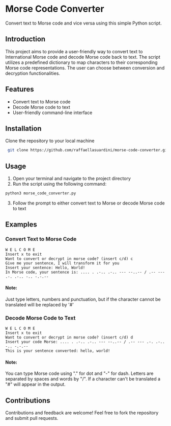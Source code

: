 # Morse Code Converter

Convert text to Morse code and vice versa using this simple Python script.

## Introduction 
This project aims to provide a user-friendly way to convert text to International Morse code and decode Morse code back to text.
The script utilizes a predefined dictionary to map characters to their corresponding Morse code representations. The user can choose between conversion and decryption functionalities.

## Features
+ Convert text to Morse code
+ Decode Morse code to text
+ User-friendly command-line interface

 ## Installation
Clone the repository to your local machine
```bash 
 git clone https://github.com/raffaellasuardini/morse-code-converter.git 
 ```
## Usage
1. Open your terminal and navigate to the project directory
2. Run the script using the following command:
```bash
python3 morse_code_converter.py
```
3. Follow the prompt to either convert text to Morse or decode Morse code to text

## Examples
### Convert Text to Morse Code
```
W E L C O M E
Insert x to exit
Want to convert or decrypt in morse code? (insert c/d) c
Give me your sentence, I will transform it for you
Insert your sentence: Hello, World!
In Morse code, your sentence is: .... . .-.. .-.. --- --..-- / .-- --- .-. .-.. -.. -.-.-- 
```
#### Note:
Just type letters, numbers and punctuation, 
but if the character cannot be translated will be replaced by '#'

### Decode Morse Code to Text
```
W E L C O M E
Insert x to exit
Want to convert or decrypt in morse code? (insert c/d) d
Insert your code Morse: .... . .-.. .-.. --- --..-- / .-- --- .-. .-.. -.. -.-.--
This is your sentence converted: hello, world!
```
#### Note:
You can type Morse code using "." for dot and "-" for dash. 
Letters are separated by spaces and words by "/". 
If a character can't be translated a "#" will appear in the output.

## Contributions
Contributions and feedback are welcome!
Feel free to fork the repository and submit pull requests.